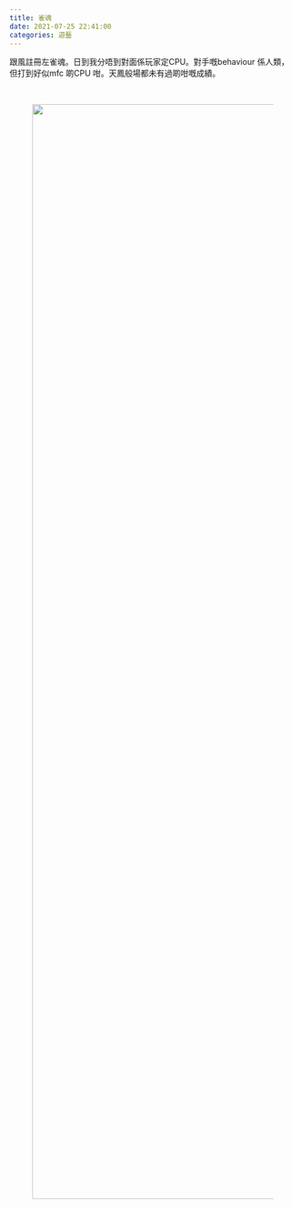 ```yaml
---
title: 雀魂
date: 2021-07-25 22:41:00
categories: 遊藝
---
```


<p>跟風註冊左雀魂。日到我分唔到對面係玩家定CPU。對手嘅behaviour 係人類，但打到好似mfc 啲CPU 咁。天鳳般場都未有過啲咁嘅成績。</p><p><br></p><figure data-size="normal"><noscript><img src="https://pic1.zhimg.com/v2-b198043c18406a17dd0811acfc18b597_720w.jpg?source=3af55fa1" data-caption="" data-size="normal" data-rawwidth="1920" data-rawheight="1080" class="origin_image zh-lightbox-thumb" width="1920" data-original="https://pic3.zhimg.com/v2-b198043c18406a17dd0811acfc18b597_720w.jpg?source=3af55fa1"></noscript><img src="data:image/svg+xml;utf8,&lt;svg%20xmlns='http://www.w3.org/2000/svg'%20width='1920'%20height='1080'&gt;&lt;/svg&gt;" data-caption="" data-size="normal" data-rawwidth="1920" data-rawheight="1080" class="origin_image zh-lightbox-thumb lazy" width="1920" data-original="https://pic3.zhimg.com/v2-b198043c18406a17dd0811acfc18b597_720w.jpg?source=3af55fa1" data-actualsrc="https://pic1.zhimg.com/v2-b198043c18406a17dd0811acfc18b597_720w.jpg?source=3af55fa1"></figure><p></p>